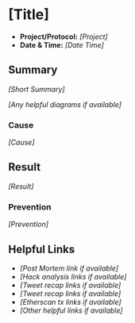 # [Title]
* **Project/Protocol:** _[Project]_
* **Date & Time:** _[Date Time]_

## Summary
_[Short Summary]_

_[Any helpful diagrams if available]_

### Cause
_[Cause]_

## Result
_[Result]_

### Prevention
_[Prevention]_

## Helpful Links
* _[Post Mortem link if available]_
* _[Hack analysis links if available]_
* _[Tweet recap links if available]_
* _[Tweet recap links if available]_
* _[Etherscan tx links if available]_
* _[Other helpful links if available]_